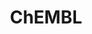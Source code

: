 ---
layout: default
bigquery: https://console.cloud.google.com/bigquery?p=patents-public-data&d=ebi_chembl&page=dataset
citation: '"The ChEMBL database in 2017." Anna Gaulton, Anne Hersey, Michał Nowotka,
  A Patrícia Bento, Jon Chambers, David Mendez, Prudence Mutowo, Francis Atkinson,
  Louisa J Bellis, Elena Cibrián-Uhalte, Mark Davies, Nathan Dedman, Anneli Karlsson,
  María Paula Magariños, John P Overington, George Papadatos, Ines Smit, Andrew R
  Leach Nucleic acids Research (2017) 45 (Database Issue), D945-D954'
contributors: European Bioinformatics Institute
cost: None
description: ChEMBL Data is a manually curated database of small molecules used in
  drug discovery, including information about existing patented drugs.
documentation: 'schema: https://www.ebi.ac.uk/chembl/db_schema


  '
last_edit: Mon, 04 Apr 2022 19:07:30 GMT
location: https://console.cloud.google.com/marketplace/product/google_patents_public_datasets/chembl
maintained_by: EMBL-EBI, an outstation of European Molecular Biology Laboratory
related_publications: '

  ChEMBL: towards direct deposition of bioassay data.


  Mendez D, Gaulton A, Bento AP, Chambers J, De Veij M, Félix E, Magariños MP, Mosquera
  JF, Mutowo P, Nowotka M, Gordillo-Marañón M, Hunter F, Junco L, Mugumbate G, Rodriguez-Lopez
  M, Atkinson F, Bosc N, Radoux CJ, Segura-Cabrera A, Hersey A, Leach AR.


  — Nucleic Acids Res. 2019; 47(D1):D930-D940. doi: 10.1093/nar/gky1075

  '
schema_fields: '[''assay_id'', ''cell_id'', ''cx_most_bpka'', ''db_source'', ''compsyn_id'',
  ''component_id'', ''bei'', ''related_tid'', ''acd_most_bpka'', ''confidence'', ''helm_notation'',
  ''usan_stem_id'', ''cell_name'', ''bao_id'', ''smid'', ''biocomp_id'', ''cl_lincs_id'',
  ''topical'', ''cellosaurus_id'', ''molfile'', ''num_alerts'', ''enzyme_name'', ''assay_param_id'',
  ''first_page'', ''parameter_value'', ''efo_id'', ''record_id'', ''black_box_warning'',
  ''doc_type'', ''major_class'', ''nda_type'', ''prediction_method'', ''natural_product'',
  ''drug_record_id'', ''active_ingredient'', ''prodrug'', ''applicant_full_name'',
  ''heavy_atoms'', ''set_name'', ''ad_type'', ''synonyms'', ''full_mwt'', ''dosage_form'',
  ''name'', ''published_value'', ''component_synonym'', ''num_lipinski_ro5_violations'',
  ''chembl_id'', ''l5'', ''innovator_company'', ''rtb'', ''num_ro5_violations'', ''sitecomp_id'',
  ''syn_type'', ''previous_company'', ''year'', ''src_compound_id'', ''target_type'',
  ''comments'', ''first_approval'', ''assay_desc'', ''orig_description'', ''met_id'',
  ''disease_efficacy'', ''warning_year'', ''tax_id'', ''cx_most_apka'', ''company'',
  ''assay_tissue'', ''last_page'', ''stem_class'', ''relationship_type'', ''short_name'',
  ''met_conversion'', ''target_mapping'', ''metref_id'', ''log_id'', ''active_molregno'',
  ''aromatic_rings'', ''alert_id'', ''prod_pat_id'', ''cell_source_tax_id'', ''assay_class_id'',
  ''alert_set_id'', ''oc_id'', ''usan_substem'', ''description'', ''ddd_units'', ''abstract'',
  ''qudt_units'', ''protein_class_synonym'', ''end_position'', ''units'', ''level1_description'',
  ''assay_source'', ''db_version'', ''ref_url'', ''le'', ''cpd_str_alert_id'', ''cell_ontology_id'',
  ''parent_molregno'', ''tid'', ''updated_on'', ''assay_strain'', ''frac_class_id'',
  ''level4'', ''normal_range_min'', ''as_id'', ''alogp'', ''full_molformula'', ''parenteral'',
  ''ddd_id'', ''uo_units'', ''mol_frac_id'', ''l4'', ''class_type'', ''entity_id'',
  ''substrate_record_id'', ''mc_tax_id'', ''ridx'', ''text_value'', ''mesh_heading'',
  ''parent_type'', ''authors'', ''mutation'', ''level4_description'', ''formulation_id'',
  ''ass_cls_map_id'', ''acd_logd'', ''target_desc'', ''withdrawn_country'', ''withdrawn_flag'',
  ''source_domain_id'', ''cell_source_tissue'', ''downgraded'', ''src_id'', ''pref_name'',
  ''mc_target_name'', ''lle'', ''oral'', ''stat'', ''who_extra'', ''usan_stem'', ''hbd'',
  ''withdrawn_year'', ''doi'', ''data_validity_comment'', ''level1'', ''qed_weighted'',
  ''withdrawn_class'', ''l2'', ''usan_stem_definition'', ''mw_monoisotopic'', ''molsyn_id'',
  ''hrac_class_id'', ''ref_type'', ''publication_number'', ''volume'', ''normal_range_max'',
  ''actsm_id'', ''strength'', ''last_active'', ''assay_test_type'', ''assay_category'',
  ''first_in_class'', ''research_stem'', ''inorganic_flag'', ''targcomp_id'', ''molecular_species'',
  ''pathway_key'', ''co_stem_id'', ''cell_source_organism'', ''sequence'', ''sequence_md5sum'',
  ''polymer_flag'', ''uberon_id'', ''species_group_flag'', ''domain_type'', ''delist_flag'',
  ''idx'', ''mc_target_accession'', ''hrac_code'', ''activity_count'', ''organism'',
  ''sei'', ''molregno'', ''patent_id'', ''targrel_id'', ''src_short_name'', ''job_id'',
  ''bao_endpoint'', ''warning_id'', ''frac_code'', ''cell_description'', ''status'',
  ''bto_id'', ''activity_id'', ''start_position'', ''level3'', ''standard_units'',
  ''irac_class_id'', ''value'', ''compound_name'', ''level2_description'', ''ref_id'',
  ''level3_description'', ''standard_inchi_key'', ''published_units'', ''tbl'', ''parent_id'',
  ''tissue_id'', ''drugind_id'', ''mc_organism'', ''drug_substance_flag'', ''indication_class'',
  ''src_assay_id'', ''hba_lipinski'', ''class_level'', ''go_id'', ''drug_product_flag'',
  ''approval_date'', ''assay_subcellular_fraction'', ''selectivity_comment'', ''potential_duplicate'',
  ''ingredient'', ''priority'', ''alert_name'', ''warning_type'', ''chirality'', ''therapeutic_flag'',
  ''l7'', ''stem'', ''site_id'', ''mec_id'', ''protein_class_desc'', ''warnref_id'',
  ''comp_class_id'', ''met_comment'', ''version'', ''mc_target_type'', ''country'',
  ''smarts'', ''updated_by'', ''type'', ''atc_code'', ''published_type'', ''confidence_score'',
  ''standard_upper_value'', ''domain_name'', ''who_name'', ''aidx'', ''ddd_comment'',
  ''comp_go_id'', ''l6'', ''standard_inchi'', ''submission_date'', ''mol_atc_id'',
  ''cx_logd'', ''molecular_mechanism'', ''bao_format'', ''mw_freebase'', ''l3'', ''component_type'',
  ''assay_organism'', ''binding_site_comment'', ''protclasssyn_id'', ''caloha_id'',
  ''max_phase_for_ind'', ''source'', ''result_flag'', ''site_residues'', ''chebi_par_id'',
  ''indref_id'', ''standard_relation'', ''max_phase'', ''acd_logp'', ''domain_id'',
  ''pathway_id'', ''clo_id'', ''pubmed_id'', ''molecule_type'', ''cidx'', ''dosed_ingredient'',
  ''std_act_id'', ''title'', ''creation_date'', ''trade_name'', ''route'', ''curation_comment'',
  ''ro3_pass'', ''action_type'', ''ddd_value'', ''curated_by'', ''level5'', ''accession'',
  ''l8'', ''availability_type'', ''standard_type'', ''cx_logp'', ''activity_comment'',
  ''mol_irac_id'', ''ap_id'', ''definition'', ''path'', ''journal'', ''warning_country'',
  ''subgroup'', ''assay_cell_type'', ''compound_key'', ''entity_type'', ''standard_text_value'',
  ''relation'', ''site_name'', ''patent_expire_date'', ''standard_flag'', ''level2'',
  ''hba'', ''usan_year'', ''efo_term'', ''doc_id'', ''relationship'', ''ddd_admr'',
  ''parent_go_id'', ''issue'', ''rgid'', ''l1'', ''published_relation'', ''mechanism_comment'',
  ''src_description'', ''relationship_desc'', ''upper_value'', ''homologue'', ''mechanism_of_action'',
  ''assay_tax_id'', ''aspect'', ''patent_no'', ''toid'', ''assay_type'', ''domain_description'',
  ''parameter_type'', ''protein_class_id'', ''isoform'', ''mesh_id'', ''irac_code'',
  ''predbind_id'', ''annotation'', ''product_id'', ''direct_interaction'', ''withdrawn_reason'',
  ''res_stem_id'', ''compd_id'', ''structure_type'', ''enzyme_tid'', ''patent_use_code'',
  ''mecref_id'', ''variant_id'', ''warning_class'', ''canonical_smiles'', ''mol_hrac_id'',
  ''metabolite_record_id'', ''pchembl_value'', ''tid_fixed'', ''standard_value'',
  ''acd_most_apka'', ''warning_description'', ''psa'', ''hbd_lipinski'', ''label'']'
shortname: chembl
tags:
- biotechnology
- health
- chemical
- bioinformatics
- medical
terms_of_use: CC BY-SA 3.0
title: ChEMBL
uuid: e232a192-965c-4ec9-904c-155b6dfe56c5
---